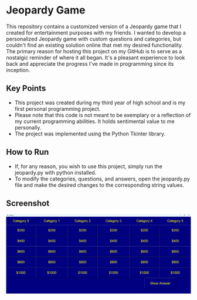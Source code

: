 # Jeopardy Game
This repository contains a customized version of a Jeopardy game that I created for entertainment purposes with my friends. I wanted to develop a personalized Jeopardy game with custom questions and categories, but couldn't find an existing solution online that met my desired functionality.
The primary reason for hosting this project on my GitHub is to serve as a nostalgic reminder of where it all began. It's a pleasant experience to look back and appreciate the progress I've made in programming since its inception.

## Key Points
* This project was created during my third year of high school and is my first personal programming project.
* Please note that this code is not meant to be exemplary or a reflection of my current programming abilities. It holds sentimental value to me personally.
* The project was implemented using the Python Tkinter library.

## How to Run
* If, for any reason, you wish to use this project, simply run the jeopardy.py with python installed.
* To modify the categories, questions, and answers, open the jeopardy.py file and make the desired changes to the corresponding string values.

## Screenshot
![Jeopardy](https://github.com/KareemEH/JeopardyGame/blob/main/Jeopardy.png?raw=true)
